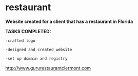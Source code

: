 # restaurant
**Website created for a client that has a restaurant in Florida**


**TASKS COMPLETED:**
                                
    -crafted logo

    -designed and created website
                                
    -set up domain and registry
    
http://www.gururestaurantclermont.com
